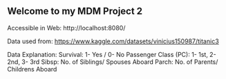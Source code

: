 ## Welcome to my MDM Project 2

Accessible in Web: http://localhost:8080/

Data used from: https://www.kaggle.com/datasets/vinicius150987/titanic3

Data Explanation: 
Survival: 1- Yes / 0- No
Passenger Class (PC): 1- 1st, 2- 2nd, 3- 3rd
Sibsp: No. of Siblings/ Spouses Aboard
Parch: No. of Parents/ Childrens Aboard